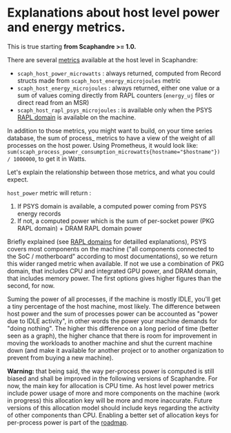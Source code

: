 # Explanations about host level power and energy metrics.

This is true starting **from Scaphandre >= 1.0.**

There are several [metrics](../references/metrics.md) available at the host level in Scaphandre:
- `scaph_host_power_microwatts` : always returned, computed from Record structs made from `scaph_host_energy_microjoules` metric
- `scaph_host_energy_microjoules` : always returned, either one value or a sum of values coming directly from RAPL counters (`energy_uj` files or direct read from an MSR)
- `scaph_host_rapl_psys_microjoules` : is available only when the PSYS [RAPL domain](explanations/rapl-domains.md) is available on the machine.

In addition to those metrics, you might want to build, on your time series database, the sum of process_ metrics to have a view of the weight of all processes on the host power. Using Prometheus, it would look like: `sum(scaph_process_power_consumption_microwatts{hostname="$hostname"}) / 1000000`, to get it in Watts.

Let's explain the relationship between those metrics, and what you could expect.

`host_power` metric will return :
1. If PSYS domain is available, a computed power coming from PSYS energy records
2. If not, a computed power which is the sum of per-socket power (PKG RAPL domain) + DRAM RAPL domain power

Briefly explained (see [RAPL domains](explanations/rapl-domains.md) for detailled explanations), PSYS covers most components on the machine ("all components connected to the SoC / motherboard" according to most documentations), so we return this wider ranged metric when available. If not we use a combination of PKG domain, that includes CPU and integrated GPU power, and DRAM domain, that includes memory power. The first options gives higher figures than the second, for now.

Suming the power of all processes, if the machine is mostly IDLE, you'll get a tiny percentage of the host machine, most likely. The difference between host power and the sum of processes power can be accounted as "power due to IDLE activity", in other words the power your machine demands for "doing nothing". The higher this difference on a long period of time (better seen as a graph), the higher chance that there is room for improvement in moving the workloads to another machine and shut the current machine down (and make it available for another project or to another organization to prevent from buying a new machine).

**Warning:** that being said, the way per-process power is computed is still biased and shall be improved in the following versions of Scaphandre. For now, the main key for allocation is CPU time. As host level power metrics include power usage of more and more components on the machine (work in progress) this allocation key will be more and more inaccurate. Future versions of this allocation model should include keys regarding the activity of other components than CPU. Enabling a better set of allocation keys for per-process power is part of the [roadmap](https://github.com/hubblo-org/scaphandre/projects/1).

